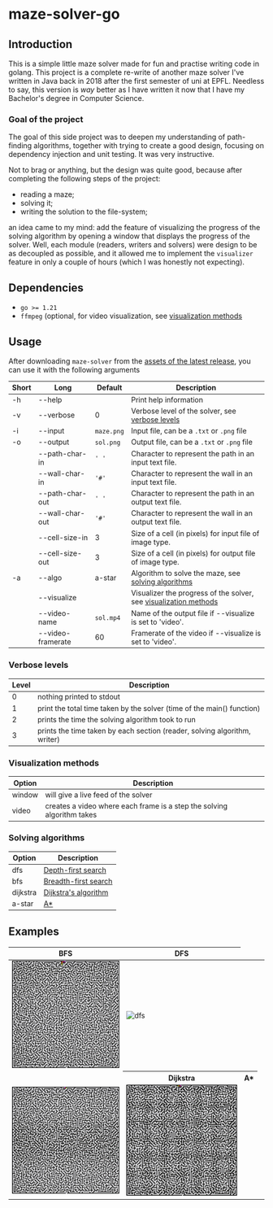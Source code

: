 # maze-solver-go

## Introduction

This is a simple little maze solver made for fun and practise writing code in
golang. This project is a complete re-write of another maze solver I've written
in Java back in 2018 after the first semester of uni at EPFL. Needless to say,
this version is _way_ better as I have written it now that I have my Bachelor's
degree in Computer Science.

### Goal of the project

The goal of this side project was to deepen my understanding of path-finding
algorithms, together with trying to create a good design, focusing on
dependency injection and unit testing. It was very instructive.

Not to brag or anything, but the design was quite good, because after
completing the following steps of the project:

- reading a maze;
- solving it;
- writing the solution to the file-system;

an idea came to my mind: add the feature of visualizing the progress of the
solving algorithm by opening a window that displays the progress of the solver.
Well, each module (readers, writers and solvers) were design to be as decoupled
as possible, and it allowed me to implement the `visualizer` feature in only a
couple of hours (which I was honestly not expecting).

## Dependencies

- `go >= 1.21`
- `ffmpeg` (optional, for video visualization, see [visualization methods](#visulazation-methods)

## Usage

After downloading `maze-solver` from the
[assets of the latest release](releases/latest "Latest release"), you can use
it with the following arguments

| Short | Long              | Default    | Description                                                                               |
| ----- | ----------------- | ---------- | ----------------------------------------------------------------------------------------- |
| -h    | --help            |            | Print help information                                                                    |
| -v    | --verbose         | 0          | Verbose level of the solver, see [verbose levels](#verbose-levels)                        |
| -i    | --input           | `maze.png` | Input file, can be a `.txt` or `.png` file                                                |
| -o    | --output          | `sol.png`  | Output file, can be a `.txt` or `.png` file                                               |
|       | --path-char-in    | `' '`      | Character to represent the path in an input text file.                                    |
|       | --wall-char-in    | `'#'`      | Character to represent the wall in an input text file.                                    |
|       | --path-char-out   | `' '`      | Character to represent the path in an output text file.                                   |
|       | --wall-char-out   | `'#'`      | Character to represent the wall in an output text file.                                   |
|       | --cell-size-in    | 3          | Size of a cell (in pixels) for input file of image type.                                  |
|       | --cell-size-out   | 3          | Size of a cell (in pixels) for output file of image type.                                 |
| -a    | --algo            | a-star     | Algorithm to solve the maze, see [solving algorithms](#solving-algorithms)                |
|       | --visualize       |            | Visualizer the progress of the solver, see [visualization methods](#visulazation-methods) |
|       | --video-name      | `sol.mp4`  | Name of the output file if --visualize is set to 'video'.                                 |
|       | --video-framerate | 60         | Framerate of the video if --visualize is set to 'video'.                                  |

### Verbose levels

| Level | Description                                                               |
| ----- | ------------------------------------------------------------------------- |
| 0     | nothing printed to stdout                                                 |
| 1     | print the total time taken by the solver (time of the main() function)    |
| 2     | prints the time the solving algorithm took to run                         |
| 3     | prints the time taken by each section (reader, solving algorithm, writer) |

### Visualization methods

| Option | Description                                                            |
| ------ | ---------------------------------------------------------------------- |
| window | will give a live feed of the solver                                    |
| video  | creates a video where each frame is a step the solving algorithm takes |

### Solving algorithms

| Option   | Description                                                                                                    |
| -------- | -------------------------------------------------------------------------------------------------------------- |
| dfs      | [Depth-first search](https://en.wikipedia.org/wiki/Depth-first_search "Wikipedia: Depth-first search")         |
| bfs      | [Breadth-first search](https://en.wikipedia.org/wiki/Breadth-first_search "Wikipedia: Breadth-first search")   |
| dijkstra | [Dijkstra's algorithm](https://en.wikipedia.org/wiki/Dijkstra%27s_algorithm "Wikipedia: Dijkstra's algorithm") |
| a-star   | [A\*](https://en.wikipedia.org/wiki/A*_search_algorithm "Wikipedia: A* search algorithm")                      |

## Examples

| BFS                                        | DFS                                   |
| ------------------------------------------ | ------------------------------------- |
| ![bfs](./assets/videos/bfs.gif)            | ![dfs](./assets/videos/dfs.gif)       |
| <th>**Dijkstra**</th> <th>**A\***</th>     |
| ![disjkstra](./assets/videos/dijkstra.gif) | ![a-star](./assets/videos/a-star.gif) |
